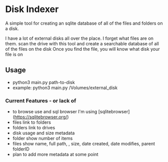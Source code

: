 # Disk Indexer

A simple tool for creating an sqlite database of all of the files and folders on a disk.

I have a lot of external disks all over the place. I forget what files are on them.
scan the drive with this tool and create a searchable database of all of the files on the disk
Once you find the file, you will know what disk your file is on

## Usage
- python3 main.py path-to-disk
- example: python3 main.py /Volumes/external_disk

### Current Features - or lack of
- to browse use and sql browser I'm using [sqlitebrowser] (https://sqlitebrowser.org/)
- files link to folders
- folders link to drives
- disk usage and size metadata
- folder show number of items
- files show name, full path, , size, date created, date modifies, parent folderID
- plan to add more metadata at some point
